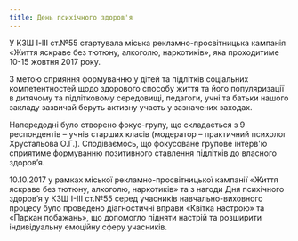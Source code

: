 ```yaml
---
title: День психічного здоров'я
---
```


У КЗШ І-ІІІ ст.№55 стартувала міська рекламно-просвітницька кампанія «Життя яскраве без тютюну, алкоголю, наркотиків», яка проходитиме 10-15 жовтня 2017 року.

З метою сприяння формуванню у дітей та підлітків соціальних компетентностей щодо здорового способу життя та його популяризації в дитячому та підлітковому середовищі, педагоги, учні та батьки нашого закладу зазвичай беруть активну участь у зазначених заходах.

Напередодні було створено фокус-групу, що складається з 9 респондентів – учнів старших класів (модератор – практичний психолог Хрустальова О.Г.). Сподіваємось, що фокусоване групове інтерв'ю сприятиме формуванню позитивного ставлення підлітків до власного здоров’я.

10.10.2017 у рамках міської рекламно-просвітницької кампанії «Життя яскраве без тютюну, алкоголю, наркотиків» та з нагоди Дня психічного здоров’я у КЗШ І-ІІІ ст.№55 серед учасників навчально-виховного процесу було проведено діагностичні вправи «Квітка настрою» та «Паркан побажань», що допомогло підняти настрій та розширити індивідуальну емоційну сферу учасників.

<slideshow id="_/72157686904853781" />
